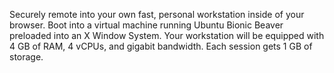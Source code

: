 Securely remote into your own fast, personal workstation inside of your browser. Boot into a virtual machine running Ubuntu Bionic Beaver preloaded into an X Window System. Your workstation will be equipped with 4 GB of RAM, 4 vCPUs, and gigabit bandwidth. Each session gets 1 GB of storage.
